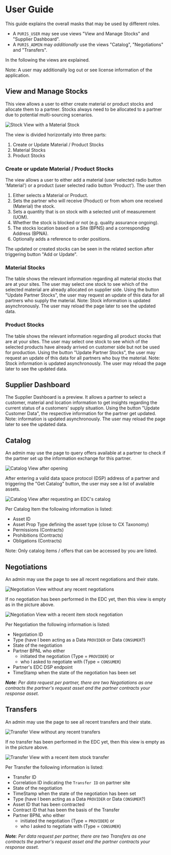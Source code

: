 # User Guide

This guide explains the overall masks that may be used by different roles.

- A `PURIS_USER` may see use views "View and Manage Stocks" and "Supplier Dashboard".
- A `PURIS_ADMIN` may _additionally_ use the views "Catalog", "Negotiations" and "Transfers".

In the following the views are explained.

Note: A user may additionally log out or see license information of the application.

## View and Manage Stocks

This view allows a user to either create material or product stocks and allocate them to a partner. Stocks always need
to be allocated to a partner due to potential multi-sourcing scenarios.

![Stock View with a Material Stock](img/stock_view.png)

The view is divided horizontally into three parts:

1. Create or Update Material / Product Stocks
2. Material Stocks
3. Product Stocks

### Create or update Material / Product Stocks

The view allows a user to either add a material (user selected radio button 'Material') or a product
(user selected radio button 'Product'). The user then

1. Either selects a Material or Product.
2. Sets the partner who will receive (Product) or from whom one received (Material) the stock.
3. Sets a quantity that is on stock with a selected unit of measurement (UOM).
4. Whether the stock is blocked or not (e.g. quality assurance ongoing).
5. The stocks location based on a Site (BPNS) and a corresponding Address (BPNA).
6. Optionally adds a reference to order positions.

The updated or created stocks can be seen in the related section after triggering button "Add or Update".

### Material Stocks

The table shows the relevant information regarding all material stocks that are at your sites. The user may select one
stock to see which of the selected material are already allocated on supplier side. Using the button "Update Partner
Stocks", the user may request an update of this data for all partners who supply the material.
Note: Stock information is updated asynchronously. The user may reload the page later to see the updated data.

### Product Stocks

The table shows the relevant information regarding all product stocks that are at your sites. The user may select one
stock to see which of the selected products have already arrived on customer side but not be used for production. Using
the button "Update Partner Stocks", the user may request an update of this data for all partners who buy the material.
Note: Stock information is updated asynchronously. The user may reload the page later to see the updated data.

## Supplier Dashboard

The Supplier Dashboard is a preview. It allows a partner to select a customer, material and location information to
get insights regarding the current status of a customers' supply situation. Using the button "Update Customer Data", the
respective information for the partner get updated.
Note: information is updated asynchronously. The user may reload the page later to see the updated data.

## Catalog

An admin may use the page to query offers available at a partner to check if the partner set up the information exchange
for this partner.

![Catalog View after opening](img/catalog_view.png)

After entering a valid data space protocol (DSP) address of a partner and triggering the "Get Catalog" button, the user
may see a list of available assets.

![Catalog View after requesting an EDC's catalog](img/catalog_view_list.png)

Per Catalog Item the following information is listed:

- Asset ID
- Asset Prop Type defining the asset type (close to CX Taxonomy)
- Permissions (Contracts)
- Prohibitions (Contracts)
- Obligations (Contracts)

Note: Only catalog items / offers that can be accessed by you are listed.

## Negotiations

An admin may use the page to see all recent negotiations and their state.

![Negotiation View without any recent negotiations](img/negotiations_view.png)

If no negotiation has been performed in the EDC yet, then this view is empty as in the picture above.

![Negotiation View with a recent item stock negotiation](img/negotiations_view_list.png)

Per Negotiation the following information is listed:

- Negotiation ID
- Type (have I been acting as a Data `PROVIDER` or Data `CONSUMER`?)
- State of the negotiation
- Partner BPNL who either
    - initiated the negotiation (Type = `PROVIDER`) or
    - who I asked to negotiate with (Type = `CONSUMER`)
- Partner's EDC DSP endpoint
- TimeStamp when the state of the negotiation has been set

_**Note**: Per data request per partner, there are two Negotiations as one contracts the partner's request asset and the
partner contracts your response asset._

## Transfers

An admin may use the page to see all recent transfers and their state.

![Transfer View without any recent transfers](img/transfers_view.png)

If no transfer has been performed in the EDC yet, then this view is empty as in the picture above.

![Transfer View with a recent item stock transfer](img/transfers_view_list.png)

Per Transfer the following information is listed:

- Transfer ID
- Correlation ID indicating the `Transfer ID` on partner site
- State of the negotiation
- TimeStamp when the state of the negotiation has been set
- Type (have I been acting as a Data `PROVIDER` or Data `CONSUMER`?)
- Asset ID that has been contracted
- Contract ID that has been the basis of the Transfer
- Partner BPNL who either
    - initiated the negotiation (Type = `PROVIDER`) or
    - who I asked to negotiate with (Type = `CONSUMER`)

_**Note**: Per data request per partner, there are two Transfers as one contracts the partner's request asset and the
partner contracts your response asset._
